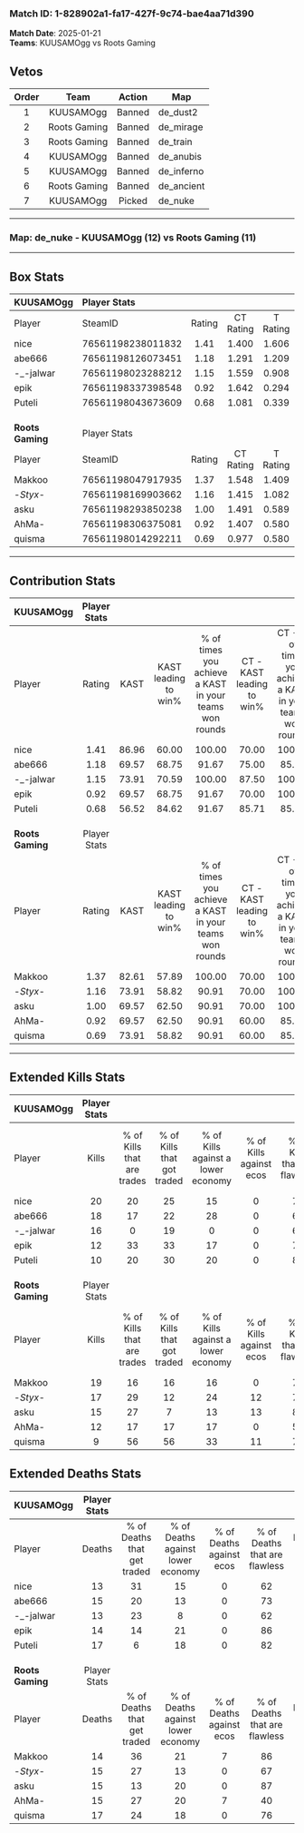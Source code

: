 ### Match ID: 1-828902a1-fa17-427f-9c74-bae4aa71d390  
**Match Date**: 2025-01-21  
**Teams**: KUUSAMOgg vs Roots Gaming  

## Vetos  

| Order | Team | Action | Map |
| :---: | :--: | :----: | --- |
| 1 | KUUSAMOgg | Banned | de_dust2 |
| 2 | Roots Gaming | Banned | de_mirage |
| 3 | Roots Gaming | Banned | de_train |
| 4 | KUUSAMOgg | Banned | de_anubis |
| 5 | KUUSAMOgg | Banned | de_inferno |
| 6 | Roots Gaming | Banned | de_ancient |
| 7 | KUUSAMOgg | Picked | de_nuke |

---  

### **Map**: de_nuke - KUUSAMOgg (12) vs Roots Gaming (11)  
---  

## Box Stats  

| **KUUSAMOgg**    | Player Stats      |        |           |          |       |      |       |         |        |      |     |
| :- | :- | :-: | :-: | :-: | :-: | :-: | :-: | :-: | :-: | :-: | :-: |
| Player           | SteamID           | Rating | CT Rating | T Rating | KAST  | ADR  | Kills | Assists | Deaths | K/D  | HS% |
| nice             | 76561198238011832 |  1.41  |   1.400   |  1.606   | 86.96 | 78.0 |  20   |    4    |   13   | 1.54 | 35  |
| abe666           | 76561198126073451 |  1.18  |   1.291   |  1.209   | 69.57 | 81.7 |  18   |    4    |   15   | 1.20 | 38  |
| -_-jalwar        | 76561198023288212 |  1.15  |   1.559   |  0.908   | 73.91 | 71.0 |  16   |    5    |   13   | 1.23 | 56  |
| epik             | 76561198337398548 |  0.92  |   1.642   |  0.294   | 69.57 | 59.2 |  12   |    7    |   14   | 0.86 | 33  |
| Puteli           | 76561198043673609 |  0.68  |   1.081   |  0.339   | 56.52 | 62.0 |  10   |    7    |   17   | 0.59 | 50  |
|                  |                   |        |           |          |       |      |       |         |        |      |     |
|                  |                   |        |           |          |       |      |       |         |        |      |     |
|                  |                   |        |           |          |       |      |       |         |        |      |     |
| **Roots Gaming** | Player Stats      |        |           |          |       |      |       |         |        |      |     |
| Player           | SteamID           | Rating | CT Rating | T Rating | KAST  | ADR  | Kills | Assists | Deaths | K/D  | HS% |
| Makkoo           | 76561198047917935 |  1.37  |   1.548   |  1.409   | 82.61 | 90.7 |  19   |    5    |   14   | 1.36 | 57  |
| -_Styx_-         | 76561198169903662 |  1.16  |   1.415   |  1.082   | 73.91 | 80.4 |  17   |    3    |   15   | 1.13 | 52  |
| asku             | 76561198293850238 |  1.00  |   1.491   |  0.589   | 69.57 | 65.0 |  15   |    2    |   15   | 1.00 | 33  |
| AhMa-            | 76561198306375081 |  0.92  |   1.407   |  0.580   | 69.57 | 67.7 |  12   |    6    |   15   | 0.80 | 50  |
| quisma           | 76561198014292211 |  0.69  |   0.977   |  0.580   | 73.91 | 43.5 |   9   |    2    |   17   | 0.53 | 66  |
---  

## Contribution Stats  

| **KUUSAMOgg**    | Player Stats |       |                      |                                                        |                           |                                                             |                          |                                                            |
| :- | :-: | :-: | :-: | :-: | :-: | :-: | :-: | :-: |
| Player           |    Rating    | KAST  | KAST leading to win% | % of times you achieve a KAST in your teams won rounds | CT - KAST leading to win% | CT - % of times you achieve a KAST in your teams won rounds | T - KAST leading to win% | T - % of times you achieve a KAST in your teams won rounds |
| nice             |     1.41     | 86.96 |        60.00         |                         100.00                         |           70.00           |                           100.00                            |          50.00           |                           100.00                           |
| abe666           |     1.18     | 69.57 |        68.75         |                         91.67                          |           75.00           |                            85.71                            |          62.50           |                           100.00                           |
| -_-jalwar        |     1.15     | 73.91 |        70.59         |                         100.00                         |           87.50           |                           100.00                            |          55.56           |                           100.00                           |
| epik             |     0.92     | 69.57 |        68.75         |                         91.67                          |           70.00           |                           100.00                            |          66.67           |                           80.00                            |
| Puteli           |     0.68     | 56.52 |        84.62         |                         91.67                          |           85.71           |                            85.71                            |          83.33           |                           100.00                           |
|                  |              |       |                      |                                                        |                           |                                                             |                          |                                                            |
|                  |              |       |                      |                                                        |                           |                                                             |                          |                                                            |
|                  |              |       |                      |                                                        |                           |                                                             |                          |                                                            |
| **Roots Gaming** | Player Stats |       |                      |                                                        |                           |                                                             |                          |                                                            |
| Player           |    Rating    | KAST  | KAST leading to win% | % of times you achieve a KAST in your teams won rounds | CT - KAST leading to win% | CT - % of times you achieve a KAST in your teams won rounds | T - KAST leading to win% | T - % of times you achieve a KAST in your teams won rounds |
| Makkoo           |     1.37     | 82.61 |        57.89         |                         100.00                         |           70.00           |                           100.00                            |          44.44           |                           100.00                           |
| -_Styx_-         |     1.16     | 73.91 |        58.82         |                         90.91                          |           70.00           |                           100.00                            |          42.86           |                           75.00                            |
| asku             |     1.00     | 69.57 |        62.50         |                         90.91                          |           70.00           |                           100.00                            |          50.00           |                           75.00                            |
| AhMa-            |     0.92     | 69.57 |        62.50         |                         90.91                          |           60.00           |                            85.71                            |          66.67           |                           100.00                           |
| quisma           |     0.69     | 73.91 |        58.82         |                         90.91                          |           60.00           |                            85.71                            |          57.14           |                           100.00                           |
---  

## Extended Kills Stats  

| **KUUSAMOgg**    | Player Stats |                            |                            |                                    |                         |                              |                                 |                                       |                    |           |
| :- | :-: | :-: | :-: | :-: | :-: | :-: | :-: | :-: | :-: | :-: |
| Player           |    Kills     | % of Kills that are trades | % of Kills that got traded | % of Kills against a lower economy | % of Kills against ecos | % of Kills that are flawless | % of Kills that are close duels | % of Kills that are assisted by flash | Pistol Round Kills | AWP Kills |
| nice             |      20      |             20             |             25             |                 15                 |            0            |              75              |                0                |                   0                   |         1          |     2     |
| abe666           |      18      |             17             |             22             |                 28                 |            0            |              67              |               11                |                  11                   |         0          |     1     |
| -_-jalwar        |      16      |             0              |             19             |                 0                  |            0            |              63              |                6                |                   0                   |         0          |     2     |
| epik             |      12      |             33             |             33             |                 17                 |            0            |              75              |                0                |                   0                   |         0          |     2     |
| Puteli           |      10      |             20             |             30             |                 20                 |            0            |              80              |               10                |                   0                   |         4          |     0     |
|                  |              |                            |                            |                                    |                         |                              |                                 |                                       |                    |           |
|                  |              |                            |                            |                                    |                         |                              |                                 |                                       |                    |           |
|                  |              |                            |                            |                                    |                         |                              |                                 |                                       |                    |           |
| **Roots Gaming** | Player Stats |                            |                            |                                    |                         |                              |                                 |                                       |                    |           |
| Player           |    Kills     | % of Kills that are trades | % of Kills that got traded | % of Kills against a lower economy | % of Kills against ecos | % of Kills that are flawless | % of Kills that are close duels | % of Kills that are assisted by flash | Pistol Round Kills | AWP Kills |
| Makkoo           |      19      |             16             |             16             |                 16                 |            0            |              74              |                0                |                   0                   |         0          |     2     |
| -_Styx_-         |      17      |             29             |             12             |                 24                 |           12            |              71              |               12                |                  12                   |         0          |     2     |
| asku             |      15      |             27             |             7              |                 13                 |           13            |              80              |                0                |                   0                   |         9          |     1     |
| AhMa-            |      12      |             17             |             17             |                 17                 |            0            |              50              |                8                |                   8                   |         0          |     3     |
| quisma           |      9       |             56             |             56             |                 33                 |           11            |              78              |               22                |                   0                   |         0          |     0     |
## Extended Deaths Stats  

| **KUUSAMOgg**    | Player Stats |                             |                                   |                          |                               |                            |                           |               |
| :- | :-: | :-: | :-: | :-: | :-: | :-: | :-: | :-: |
| Player           |    Deaths    | % of Deaths that get traded | % of Deaths against lower economy | % of Deaths against ecos | % of Deaths that are flawless | % of Deaths that are close | % of Deaths while blinded | Deaths to AWP |
| nice             |      13      |             31              |                15                 |            0             |              62               |             8              |             8             |       1       |
| abe666           |      15      |             20              |                13                 |            0             |              73               |             7              |            13             |       2       |
| -_-jalwar        |      13      |             23              |                 8                 |            0             |              62               |             8              |             0             |       1       |
| epik             |      14      |             14              |                21                 |            0             |              86               |             7              |             0             |       2       |
| Puteli           |      17      |              6              |                18                 |            0             |              82               |             6              |             0             |       3       |
|                  |              |                             |                                   |                          |                               |                            |                           |               |
|                  |              |                             |                                   |                          |                               |                            |                           |               |
|                  |              |                             |                                   |                          |                               |                            |                           |               |
| **Roots Gaming** | Player Stats |                             |                                   |                          |                               |                            |                           |               |
| Player           |    Deaths    | % of Deaths that get traded | % of Deaths against lower economy | % of Deaths against ecos | % of Deaths that are flawless | % of Deaths that are close | % of Deaths while blinded | Deaths to AWP |
| Makkoo           |      14      |             36              |                21                 |            7             |              86               |             14             |             0             |       1       |
| -_Styx_-         |      15      |             27              |                13                 |            0             |              67               |             0              |             0             |       2       |
| asku             |      15      |             13              |                20                 |            0             |              87               |             7              |             0             |       1       |
| AhMa-            |      15      |             27              |                20                 |            7             |              40               |             0              |             0             |       0       |
| quisma           |      17      |             24              |                18                 |            0             |              76               |             6              |            12             |       1       |
